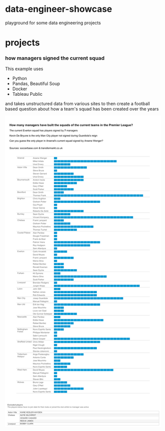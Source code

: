 # data-engineer-showcase
playground for some data engineering projects

# projects

### how managers signed the current squad
This example uses
- Python
- Pandas, Beautiful Soup
- Docker
- Tableau Public

and takes unstructured data from various sites to then create a football based question about how a team's squad has been created over the years

![dashboard](/Squads.png?raw=true "Tableau Dashboard")


